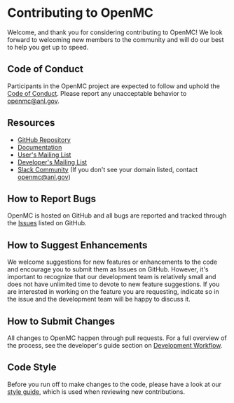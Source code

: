 # Contributing to OpenMC

Welcome, and thank you for considering contributing to OpenMC! We look forward
to welcoming new members to the community and will do our best to help you get
up to speed.

## Code of Conduct

Participants in the OpenMC project are expected to follow and uphold the [Code
of Conduct](CODE_OF_CONDUCT.md). Please report any unacceptable behavior to
openmc@anl.gov.

## Resources

- [GitHub Repository](https://github.com/openmc-dev/openmc)
- [Documentation](http://openmc.readthedocs.io/en/latest)
- [User's Mailing List](openmc-users@googlegroups.com)
- [Developer's Mailing List](openmc-dev@googlegroups.com)
- [Slack Community](https://openmc.slack.com/signup) (If you don't see your
  domain listed, contact openmc@anl.gov)

## How to Report Bugs

OpenMC is hosted on GitHub and all bugs are reported and tracked through the
[Issues](https://github.com/openmc-dev/openmc/issues) listed on GitHub.

## How to Suggest Enhancements

We welcome suggestions for new features or enhancements to the code and
encourage you to submit them as Issues on GitHub. However, it's important to
recognize that our development team is relatively small and does not have
unlimited time to devote to new feature suggestions. If you are interested in
working on the feature you are requesting, indicate so in the issue and the
development team will be happy to discuss it.

## How to Submit Changes

All changes to OpenMC happen through pull requests. For a full overview of the
process, see the developer's guide section on [Development
Workflow](http://openmc.readthedocs.io/en/latest/devguide/workflow.html).

## Code Style

Before you run off to make changes to the code, please have a look at our [style
guide](http://openmc.readthedocs.io/en/latest/devguide/styleguide.html), which
is used when reviewing new contributions.
